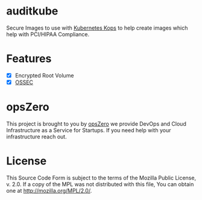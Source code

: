 # auditkube

Secure Images to use with [Kubernetes
Kops](https://github.com/kubernetes/kops) to help create images which help
with PCI/HIPAA Compliance.

# Features

 - [X] Encrypted Root Volume
 - [X] [OSSEC](https://ossec.github.io/)

# opsZero

This project is brought to you by [opsZero](https://www.opszero.com) we
provide DevOps and Cloud Infrastructure as a Service for Startups. If you
need help with your infrastructure reach out.

# License

This Source Code Form is subject to the terms of the Mozilla Public
License, v. 2.0. If a copy of the MPL was not distributed with this
file, You can obtain one at http://mozilla.org/MPL/2.0/.